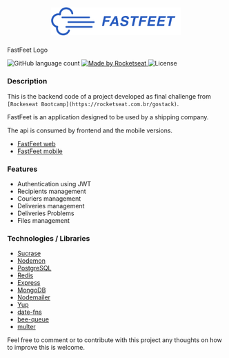 <h1 align="center">
  <img alt="Fastfeet" title="Fastfeet" src=".github/logo-text.png" width="300px" />
</h1>

FastFeet Logo

<img alt="GitHub language count" src="[https://img.shields.io/github/languages/count/diazevedo/fast-feet](https://img.shields.io/github/languages/count/diazevedo/fast-feet)">

<a href="https://rocketseat.com.br">
    <img alt="Made by Rocketseat" src="https://img.shields.io/badge/made%20by-Rocketseat-%2304D361">
  </a>

<img alt="License" src="[https://img.shields.io/badge/license-MIT-%2304D361](https://img.shields.io/badge/license-MIT-%2304D361)">

### Description

This is the backend code of a project developed as final challenge from `[Rockeseat Bootcamp](https://rocketseat.com.br/gostack)`.

FastFeet is an application designed to be used by a shipping company.

The api is consumed by frontend and the mobile versions.

- [FastFeet web](https://github.com/diazevedo/fast-feet-web)
- [FastFeet mobile](https://github.com/diazevedo/fast-feet-mobile)

### Features

- Authentication using JWT
- Recipients management
- Couriers management
- Deliveries management
- Deliveries Problems
- Files management

### Technologies / Libraries

- [Sucrase](https://github.com/alangpierce/sucrase)
- [Nodemon](https://nodemon.io/)
- [PostgreSQL](https://www.postgresql.org/)
- [Redis](https://redis.io/)
- [Express](https://expressjs.com/)
- [MongoDB](https://www.mongodb.com/)
- [Nodemailer](https://nodemailer.com/about/)
- [Yup](https://github.com/jquense/yup)
- [date-fns](https://date-fns.org/)
- [bee-queue](https://github.com/bee-queue/bee-queue)
- [multer](https://github.com/expressjs/multer)

Feel free to comment or to contribute with this project any thoughts on how to improve this is welcome.
